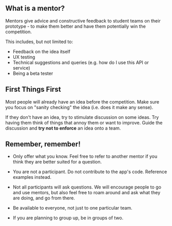 ## What is a mentor?

Mentors give advice and constructive feedback to student teams on their prototype -
to make them better and have them potentially win the competition.

This includes, but not limited to:

  - Feedback on the idea itself
  - UX testing
  - Technical suggestions and queries (e.g. how do I use this API or service)
  - Being a beta tester

## First Things First

Most people will already have an idea before the competition. Make sure you focus
on "sanity checking" the idea (i.e. does it make any sense).

If they don't have an idea, try to stimulate discussion on some ideas. Try having
them think of things that annoy them or want to improve. Guide the discussion and
**try not to enforce** an idea onto a team.

## Remember, remember!

- Only offer what you know. Feel free to refer to another mentor if you think they
  are better suited for a question.

- You are not a participant. Do not contribute to the app's code. Reference examples
  instead.

- Not all participants will ask questions. We will encourage people to go and use
  mentors, but also feel free to roam around and ask what they are doing, and go
  from there.

- Be available to everyone, not just to one particular team.

- If you are planning to group up, be in groups of two.
